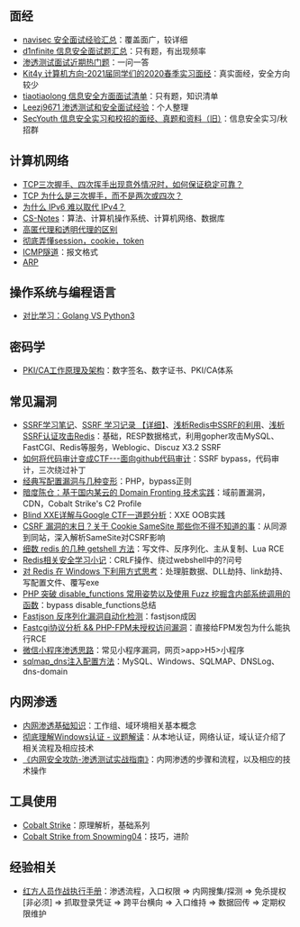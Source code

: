 ## 面经

- [navisec 安全面试经验汇总](https://www.yuque.com/exploit/job/ycizkv)：覆盖面广，较详细
- [d1nfinite 信息安全面试题汇总](https://github.com/d1nfinite/sec-interview)：只有题，有出现频率
- [渗透测试面试近期热门题](https://www.freebuf.com/vuls/228750.html)：一问一答
- [Kit4y 计算机方向-2021届同学们的2020春季实习面经](https://github.com/Kit4y/2020-Interview-experience)：真实面经，安全方向较少
- [tiaotiaolong 信息安全方面面试清单](https://github.com/tiaotiaolong/sec_interview_know_list)：只有题，知识清单
- [Leezj9671 渗透测试和安全面试经验](https://github.com/Leezj9671/Pentest_Interview)：个人整理
- [SecYouth 信息安全实习和校招的面经、真题和资料（旧）](https://github.com/SecYouth/sec-jobs)：信息安全实习/秋招群

## 计算机网络

- [TCP三次握手、四次挥手出现意外情况时，如何保证稳定可靠？](https://wemp.app/posts/c3938333-9bb5-4758-93b4-039107260a80)
- [TCP 为什么是三次握手，而不是两次或四次？](https://www.zhihu.com/question/24853633)
- [为什么 IPv6 难以取代 IPv4？](https://draveness.me//whys-the-design-ipv6-replacing-ipv4)
- [CS-Notes](https://cyc2018.github.io/CS-Notes)：算法、计算机操作系统、计算机网络、数据库
- [高匿代理和透明代理的区别](https://huangzy.cn/article/2019/6/gn-and-tm-proxy)
- [彻底弄懂session，cookie，token](https://segmentfault.com/a/1190000017831088)
- [ICMP隧道](https://xz.aliyun.com/t/3836)：报文格式
- [ARP](https://www.zhihu.com/question/49337715)

## 操作系统与编程语言

- [对比学习：Golang VS Python3](https://juejin.im/post/5cd945d6e51d453d022cb65f)

## 密码学

- [PKI/CA工作原理及架构](https://www.jianshu.com/p/c65fa3af1c01)：数字签名、数字证书、PKI/CA体系

## 常见漏洞

- [SSRF学习笔记](https://evi1.cn/post/ssrf)、[SSRF 学习记录 【详细】](https://hackmd.io/@Lhaihai/H1B8PJ9hX)、[浅析Redis中SSRF的利用](https://xz.aliyun.com/t/5665)、[浅析SSRF认证攻击Redis](https://www.smi1e.top/%e6%b5%85%e6%9e%90ssrf%e8%ae%a4%e8%af%81%e6%94%bb%e5%87%bbredis/)：基础，RESP数据格式，利用gopher攻击MySQL、FastCGI、Redis等服务，Weblogic、Discuz X3.2 SSRF
- [如何将代码审计变成CTF---面向github代码审计](https://xz.aliyun.com/t/7256)：SSRF bypass，代码审计，三次绕过补丁
- [经典写配置漏洞与几种变形](https://www.leavesongs.com/PENETRATION/thinking-about-config-file-arbitrary-write.html)：PHP，bypass正则
- [暗度陈仓：基于国内某云的 Domain Fronting 技术实践](https://www.anquanke.com/post/id/195011)：域前置漏洞，CDN，Cobalt Strike's C2 Profile
- [Blind XXE详解与Google CTF一道题分析](https://www.freebuf.com/vuls/207639.html)：XXE OOB实践
- [CSRF 漏洞的末日？关于 Cookie SameSite 那些你不得不知道的事](https://mp.weixin.qq.com/s?__biz=MzIwMDk1MjMyMg==&mid=2247484949&idx=1&sn=73f32260765596aa0fe773c755561308&chksm=96f41978a183906e0b4f21fddcbe2d19f667b6e6cf2bdb66160a744d161a7bac7b420acac005&mpshare=1&scene=1&srcid=&sharer_sharetime=1588122156973&sharer_shareid=a7d99c78943a626e64cade4860efb7d9#rd)：从同源到同站，深入解析SameSite对CSRF影响
- [细数 redis 的几种 getshell 方法](https://paper.seebug.org/1169)：写文件、反序列化、主从复制、Lua RCE
- [Redis相关安全学习小记](https://mp.weixin.qq.com/s?__biz=MzIzOTE1ODczMg==&mid=2247484020&idx=1&sn=06db219408f093c65d252c506ad502df&chksm=e92f16d7de589fc1df6fea9ebba21db9e8f8e76a0db89887b6eb9fa6f07f8c61d34977a6405c&mpshare=1&scene=1&srcid=&sharer_sharetime=1590661447618&sharer_shareid=a7d99c78943a626e64cade4860efb7d9#rd)：CRLF操作、绕过webshell中的?问号
- [对 Redis 在 Windows 下利用方式思考](https://www.t00ls.net/thread-56522-1-1.html)：处理脏数据、DLL劫持、link劫持、写配置文件、覆写exe
- [PHP 突破 disable_functions 常用姿势以及使用 Fuzz 挖掘含内部系统调用的函数](https://www.anquanke.com/post/id/197745)：bypass disable_functions总结
- [Fastjson 反序列化漏洞自动化检测](https://zhuanlan.zhihu.com/p/99075925)：fastjson成因
- [Fastcgi协议分析 && PHP-FPM未授权访问漏洞](https://www.leavesongs.com/PENETRATION/fastcgi-and-php-fpm.html)：直接给FPM发包为什么能执行RCE
- [微信小程序渗透思路](https://www.hackinn.com/index.php/archives/672)：常见小程序漏洞，网页>app>H5>小程序
- [sqlmap_dns注入配置方法](https://mp.weixin.qq.com/s/YrtOdjIvJ0JV4twonp5FrQ)：MySQL、Windows、SQLMAP、DNSLog、dns-domain

## 内网渗透

- [内网渗透基础知识](http://mang0.me/archis/7db24e65)：工作组、域环境相关基本概念
- [彻底理解Windows认证 - 议题解读](https://payloads.online/archivers/2018-11-30/1)：从本地认证，网络认证，域认证介绍了相关流程及相应技术
- [《内网安全攻防-渗透测试实战指南》](https://github.com/SewellDinG/Pentest-Notes)：内网渗透的步骤和流程，以及相应的技术操作

## 工具使用

- [Cobalt Strike](https://www.secpulse.com/newpage/author?author_id=18480)：原理解析，基础系列
- [Cobalt Strike from Snowming04](http://blog.leanote.com/cate/snowming/Cobalt-Strike)：技巧，进阶

## 经验相关

- [红方人员作战执行手册](https://github.com/klionsec/RedTeamer)：渗透流程，入口权限 => 内网搜集/探测 => 免杀提权[非必须] => 抓取登录凭证 => 跨平台横向 => 入口维持 => 数据回传 => 定期权限维护